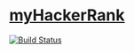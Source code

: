 [myHackerRank](https://www.hackerrank.com/ibotdotout)
============
[![Build
Status](https://drone.io/github.com/ibotdotout/myHackerRank-Python-TDD/status.png)](https://drone.io/github.com/ibotdotout/myHackerRank-Python-TDD/latest)  
